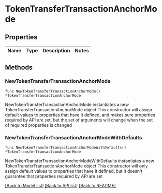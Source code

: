 # TokenTransferTransactionAnchorMode

## Properties

Name | Type | Description | Notes
------------ | ------------- | ------------- | -------------

## Methods

### NewTokenTransferTransactionAnchorMode

`func NewTokenTransferTransactionAnchorMode() *TokenTransferTransactionAnchorMode`

NewTokenTransferTransactionAnchorMode instantiates a new TokenTransferTransactionAnchorMode object
This constructor will assign default values to properties that have it defined,
and makes sure properties required by API are set, but the set of arguments
will change when the set of required properties is changed

### NewTokenTransferTransactionAnchorModeWithDefaults

`func NewTokenTransferTransactionAnchorModeWithDefaults() *TokenTransferTransactionAnchorMode`

NewTokenTransferTransactionAnchorModeWithDefaults instantiates a new TokenTransferTransactionAnchorMode object
This constructor will only assign default values to properties that have it defined,
but it doesn't guarantee that properties required by API are set


[[Back to Model list]](../README.md#documentation-for-models) [[Back to API list]](../README.md#documentation-for-api-endpoints) [[Back to README]](../README.md)



